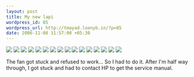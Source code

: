 ```yaml
--- 
layout: post
title: My new lapi
wordpress_id: 85
wordpress_url: http://tmayad.loonyb.in/?p=85
date: 2006-11-08 11:57:00 +05:30
---
```

<a href="http://static.flickr.com/111/292214868_428b251450_o.jpg"><img src="http://static.flickr.com/111/292214868_428b251450_m.jpg" /></a>
<a href="http://static.flickr.com/104/292215007_8fa4a9b550_o.jpg"><img src="http://static.flickr.com/104/292215007_8fa4a9b550_m.jpg" /></a>
<a href="http://static.flickr.com/118/292215180_1bdf475222_o.jpg"><img src="http://static.flickr.com/118/292215180_1bdf475222_m.jpg" /></a>
<a href="http://static.flickr.com/118/292215339_58a88476f9_o.jpg"><img src="http://static.flickr.com/118/292215339_58a88476f9_m.jpg" /></a>
<a href="http://static.flickr.com/106/292215448_9997fb76b5_o.jpg"><img src="http://static.flickr.com/106/292215448_9997fb76b5_m.jpg" /></a>
<a href="http://static.flickr.com/119/292215584_ecd9c5fcef_o.jpg"><img src="http://static.flickr.com/119/292215584_ecd9c5fcef_m.jpg" /></a>
<a href="http://static.flickr.com/115/292215709_5fef3d0e3a_o.jpg"><img src="http://static.flickr.com/115/292215709_5fef3d0e3a_m.jpg" /></a>
<a href="http://static.flickr.com/110/292215867_412a9eb668_o.jpg"><img src="http://static.flickr.com/110/292215867_412a9eb668_m.jpg" /></a>
<a href="http://static.flickr.com/110/292216068_cc66ea245a_o.jpg"><img src="http://static.flickr.com/110/292216068_cc66ea245a_m.jpg" /></a>
<a href="http://static.flickr.com/112/292216230_86ffa92d3c_o.jpg"><img src="http://static.flickr.com/112/292216230_86ffa92d3c_m.jpg" /></a>
<a href="http://static.flickr.com/99/292216415_37b47351dd_o.jpg"><img src="http://static.flickr.com/99/292216415_37b47351dd_m.jpg" /></a>
<a href="http://static.flickr.com/107/292216585_a40554c617_o.jpg"><img src="http://static.flickr.com/107/292216585_a40554c617_m.jpg" /></a>
<a href="http://static.flickr.com/99/292216722_de1e147de9_o.jpg"><img src="http://static.flickr.com/99/292216722_de1e147de9_m.jpg" /></a>
<a href="http://static.flickr.com/102/292216911_4e0508c417_o.jpg"><img src="http://static.flickr.com/102/292216911_4e0508c417_m.jpg" /></a>
<a href="http://static.flickr.com/113/292217023_d5d23e1141_o.jpg"><img src="http://static.flickr.com/113/292217023_d5d23e1141_m.jpg" /></a>
<a href="http://static.flickr.com/119/292217127_b78a6ef272_o.jpg"><img src="http://static.flickr.com/119/292217127_b78a6ef272_m.jpg" /></a>

</p>The fan got stuck and refused to work... So I had to do it. After I'm half way through, I got stuck and had to contact HP to get the service manual.</p>
